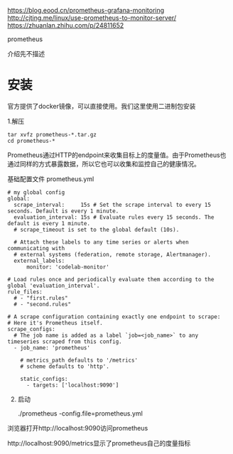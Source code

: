 https://blog.eood.cn/prometheus-grafana-monitoring
http://cjting.me/linux/use-prometheus-to-monitor-server/
https://zhuanlan.zhihu.com/p/24811652

prometheus

介绍先不描述

# 安装
官方提供了docker镜像，可以直接使用。我们这里使用二进制包安装

1.解压

	tar xvfz prometheus-*.tar.gz
	cd prometheus-*

Prometheus通过HTTP的endpoint来收集目标上的度量值。由于Prometheus也通过同样的方式暴露数据，所以它也可以收集和监控自己的健康情况。

基础配置文件 prometheus.yml


	# my global config
	global:
	  scrape_interval:     15s # Set the scrape interval to every 15 seconds. Default is every 1 minute.
	  evaluation_interval: 15s # Evaluate rules every 15 seconds. The default is every 1 minute.
	  # scrape_timeout is set to the global default (10s).
	
	  # Attach these labels to any time series or alerts when communicating with
	  # external systems (federation, remote storage, Alertmanager).
	  external_labels:
	      monitor: 'codelab-monitor'
	
	# Load rules once and periodically evaluate them according to the global 'evaluation_interval'.
	rule_files:
	  # - "first.rules"
	  # - "second.rules"
	
	# A scrape configuration containing exactly one endpoint to scrape:
	# Here it's Prometheus itself.
	scrape_configs:
	  # The job name is added as a label `job=<job_name>` to any timeseries scraped from this config.
	  - job_name: 'prometheus'
	
	    # metrics_path defaults to '/metrics'
	    # scheme defaults to 'http'.
	
	    static_configs:
	      - targets: ['localhost:9090']

2. 启动

	./prometheus -config.file=prometheus.yml

浏览器打开http://localhost:9090访问prometheus

http://localhost:9090/metrics显示了prometheus自己的度量指标